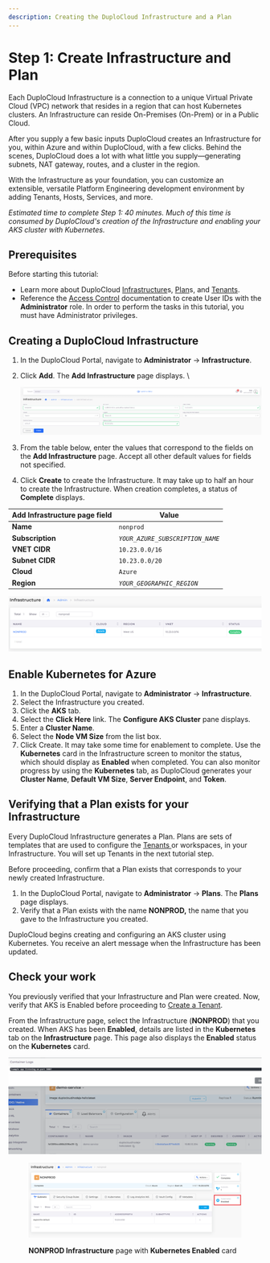 ```yaml
---
description: Creating the DuploCloud Infrastructure and a Plan
---
```


# Step 1: Create Infrastructure and Plan

Each DuploCloud Infrastructure is a connection to a unique Virtual Private Cloud (VPC) network that resides in a region that can host Kubernetes clusters. An Infrastructure can reside On-Premises (On-Prem) or in a Public Cloud.

After you supply a few basic inputs DuploCloud creates an Infrastructure for you, within Azure and within DuploCloud, with a few clicks. Behind the scenes, DuploCloud does a lot with what little you supply—generating subnets, NAT gateway, routes, and a cluster in the region.

With the Infrastructure as your foundation, you can customize an extensible, versatile Platform Engineering development environment by adding Tenants, Hosts, Services, and more.

_Estimated time to complete Step 1: 40 minutes. Much of this time is consumed by DuploCloud's creation of the Infrastructure and enabling your AKS cluster with Kubernetes._

## Prerequisites

Before starting this tutorial:

* Learn more about DuploCloud [Infrastructure](../../welcome-to-duplocloud/duplocloud-common-components/infrastructure.md)s, [Plan](../../welcome-to-duplocloud/duplocloud-common-components/plan.md)s, and [Tenants](../../welcome-to-duplocloud/duplocloud-common-components/tenant/).
* Reference the [Access Control](../../access-control/) documentation to create User IDs with the **Administrator** role. In order to perform the tasks in this tutorial, you must have Administrator privileges.

## Creating a DuploCloud Infrastructure

1. In the DuploCloud Portal, navigate to **Administrator** -> **Infrastructure**.&#x20;
2.  Click **Add**. The **Add Infrastructure** page displays. \


    ![Add Infrastructure page for creating a DuploCloud Infrastructure](../../.gitbook/assets/azureinfrare.png)
3. From the table below, enter the values that correspond to the fields on the **Add Infrastructure** page. Accept all other default values for fields not specified.&#x20;
4. Click **Create** to create the Infrastructure. It may take up to half an hour to create the Infrastructure. When creation completes, a status of **Complete** displays.&#x20;

| Add Infrastructure page field  | Value                            |
| ------------------------------ | -------------------------------- |
| **Name**                       | `nonprod`                        |
| **Subscription**               | _`YOUR_AZURE_SUBSCRIPTION_NAME`_ |
| **VNET CIDR**                  | `10.23.0.0/16`                   |
| **Subnet CIDR**                | `10.23.0.0/20`                   |
| **Cloud**                      | `Azure`                          |
| **Region**                     | _`YOUR_GEOGRAPHIC_REGION`_       |

![Infrastructure creation with a status of Complete](<../../.gitbook/assets/image (30).png>)

## Enable Kubernetes for Azure

1. In the DuploCloud Portal, navigate to **Administrator** -> **Infrastructure**.&#x20;
2. Select the Infrastructure you created.
3. Click the **AKS** tab.
4. Select the **Click Here** link. The **Configure AKS Cluster** pane displays.
5. Enter a **Cluster Name**.
6. Select the **Node VM Size** from the list box.
7. Click Create. It may take some time for enablement to complete. Use the **Kubernetes** card in the Infrastructure screen to monitor the status, which should display as **Enabled** when completed. You can also monitor progress by using the **Kubernetes** tab, as DuploCloud generates your **Cluster Name**, **Default VM Size**, **Server Endpoint**, and **Token**.&#x20;

## Verifying that a Plan exists for your Infrastructure

Every DuploCloud Infrastructure generates a Plan. Plans are sets of templates that are used to configure the [Tenants ](../../welcome-to-duplocloud/duplocloud-common-components/tenant/)or workspaces, in your Infrastructure. You will set up Tenants in the next tutorial step.

Before proceeding, confirm that a Plan exists that corresponds to your newly created Infrastructure.

1. In the DuploCloud Portal, navigate to **Administrator** -> **Plans**. The **Plans** page displays.
2. Verify that a Plan exists with the name **NONPROD,** the name that you gave to the Infrastructure you created.

DuploCloud begins creating and configuring an AKS cluster using Kubernetes. You receive an alert message when the Infrastructure has been updated.&#x20;

## Check your work

You previously verified that your Infrastructure and Plan were created. Now, verify that AKS is Enabled before proceeding to [Create a Tenant](step-2-tenant.md).

From the Infrastructure page, select the Infrastructure (**NONPROD**) that you created. When AKS has been **Enabled**, details are listed in the **Kubernetes** tab on the **Infrastructure** page. This page also displays the **Enabled** status on the **Kubernetes** card.

![Kubernetes tab in the Infrastructure page with details about your configured AKS cluster ](<../../.gitbook/assets/image (38).png>)

<figure><img src="../../.gitbook/assets/Azure_GS_Infra_3_Verify.png" alt=""><figcaption><p><strong>NONPROD Infrastructure</strong> page with <strong>Kubernetes Enabled</strong> card</p></figcaption></figure>
